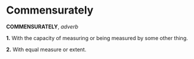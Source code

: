 # Commensurately

**COMMENSURATELY**, _adverb_

**1.** With the capacity of measuring or being measured by some other thing.

**2.** With equal measure or extent.